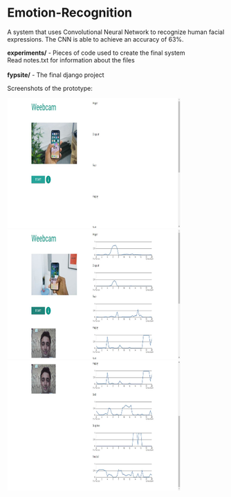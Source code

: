 # Emotion-Recognition
A system that uses Convolutional Neural Network to recognize human facial expressions.
The CNN is able to achieve an accuracy of 63%.

<b>experiments/</b> - Pieces of code used to create the final system<br>
Read notes.txt for information about the files<br><br>
<b>fypsite/</b> - The final django project

Screenshots of the prototype:

<img src="screenshots/image1.JPG" width="400px" height="300px" />

<img src="screenshots/image2.JPG" width="400px" height="300px" />

<img src="screenshots/image3.JPG" width="400px" height="300px" />
